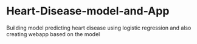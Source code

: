 # Heart-Disease-model-and-App
Building model predicting heart disease using logistic regression and also creating webapp based on the model
